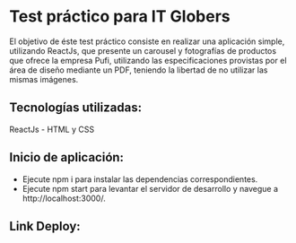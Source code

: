 # Test práctico para IT Globers

El objetivo de éste test práctico consiste en realizar una aplicación simple, utilizando ReactJs, que presente un carousel y fotografías de productos que ofrece la empresa Pufi, utilizando las especificaciones provistas por el área de diseño mediante un PDF, teniendo la libertad de no utilizar las mismas imágenes.

## Tecnologías utilizadas:

ReactJs - HTML y CSS

## Inicio de aplicación:

- Ejecute npm i para instalar las dependencias correspondientes.
- Ejecute npm start para levantar el servidor de desarrollo y navegue a http://localhost:3000/.

## Link Deploy:
